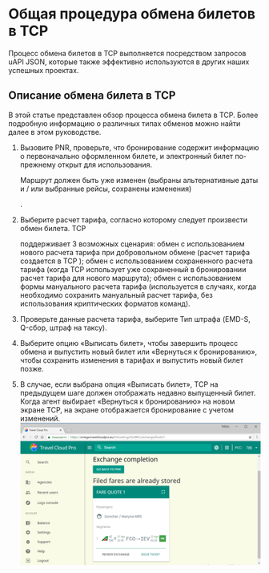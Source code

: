 # Общая процедура обмена билетов в ТСР

Процесс обмена билетов в TCP выполняется посредством запросов uAPI JSON, которые также эффективно используются в других наших успешных проектах.

## Описание обмена билета в TCP

В этой статье представлен обзор процесса обмена билета в TCP. Более подробную информацию о различных типах обменов можно найти далее в этом руководстве.

1. Вызовите PNR, проверьте, что бронирование содержит информацию о первоначально оформленном билете, и электронный билет по-прежнему открыт для использования.

    Маршрут должен быть уже изменен \(выбраны альтернативные даты и / или выбранные рейсы, сохранены изменения\)

   .

2. Выберите расчет тарифа, согласно которому следует произвести обмен билета. TCP

    поддерживает 3 возможных сценария: обмен с использованием нового расчета тарифа при добровольном обмене \(расчет тарифа создается в TCP  \); обмен с использованием сохраненного расчета тарифа \(когда TCP использует уже сохраненный в бронировании расчет тарифа для нового маршрута\); обмен с использованием формы мануального расчета тарифа  \(используется в случаях, когда необходимо сохранить мануальный расчет тарифа,  без использования криптических форматов команд\).

3. Проверьте данные расчета тарифа, выберите Тип штрафа \(EMD-S, Q-сбор, штраф на таксу\).
4. Выберите опцию «Выписать билет», чтобы завершить процесс обмена и выпустить новый билет или «Вернуться к бронированию», чтобы сохранить изменения в тарифах и выпустить новый билет позже.
5. В случае, если выбрана опция «Выписать билет», TCP на предыдущем шаге должен отображать недавно выпущенный билет. Когда агент выбирает «Вернуться к бронированию» на новом экране TCP, на экране отображается бронирование с учетом изменений.![](../.gitbook/assets/gobacktopnr.png)

